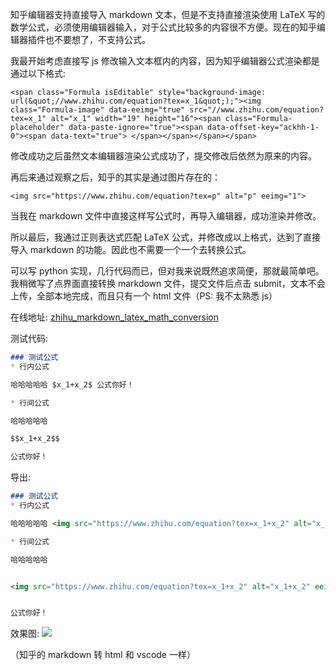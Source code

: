 知乎编辑器支持直接导入 markdown 文本，但是不支持直接渲染使用 LaTeX 写的数学公式，必须使用编辑器输入，对于公式比较多的内容很不方便。现在的知乎编辑器插件也不要想了，不支持公式。

我最开始考虑直接写 js 修改输入文本框内的内容，因为知乎编辑器公式渲染都是通过以下格式:
```
<span class="Formula isEditable" style="background-image: url(&quot;//www.zhihu.com/equation?tex=x_1&quot;);"><img class="Formula-image" data-eeimg="true" src="//www.zhihu.com/equation?tex=x_1" alt="x_1" width="19" height="16"><span class="Formula-placeholder" data-paste-ignore="true"><span data-offset-key="ackhh-1-0"><span data-text="true"> </span></span></span></span>
```

修改成功之后虽然文本编辑器渲染公式成功了，提交修改后依然为原来的内容。

再后来通过观察之后，知乎的其实是通过图片存在的：
```
<img src="https://www.zhihu.com/equation?tex=p" alt="p" eeimg="1">
```
当我在 markdown 文件中直接这样写公式时，再导入编辑器，成功渲染并修改。

所以最后，我通过正则表达式匹配 LaTeX 公式，并修改成以上格式，达到了直接导入 markdown 的功能。因此也不需要一个一个去转换公式。

可以写 python 实现，几行代码而已，但对我来说既然追求简便，那就最简单吧。我稍微写了点界面直接转换 markdown 文件，提交文件后点击 submit，文本不会上传，全部本地完成，而且只有一个 html 文件（PS: 我不太熟悉 js）

在线地址: [zhihu_markdown_latex_math_conversion](https://hzzone-1252747889.cos.ap-guangzhou.myqcloud.com/zhihu_markdown_latex_math_conversion.html)

测试代码:
```markdown
### 测试公式
* 行内公式

哈哈哈哈哈 $x_1+x_2$ 公式你好！

* 行间公式

哈哈哈哈哈

$$x_1+x_2$$

公式你好！
```

导出:

```markdown
### 测试公式
* 行内公式

哈哈哈哈哈 <img src="https://www.zhihu.com/equation?tex=x_1+x_2" alt="x_1+x_2" eeimg="1"> 公式你好！

* 行间公式

哈哈哈哈哈


<img src="https://www.zhihu.com/equation?tex=x_1+x_2" alt="x_1+x_2" eeimg="1">


公式你好！
```
效果图:
![](http://ww3.sinaimg.cn/large/006tNc79gy1g3u6tkltabj315s0qatas.jpg)

（知乎的 markdown 转 html 和 vscode 一样）